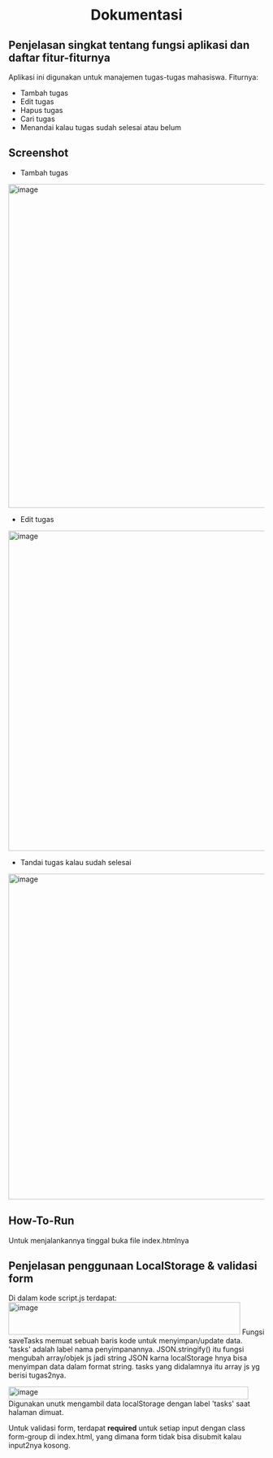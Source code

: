 <h1 align="center">Dokumentasi</h1>


## Penjelasan singkat tentang fungsi aplikasi dan daftar fitur-fiturnya
Aplikasi ini digunakan untuk manajemen tugas-tugas mahasiswa.
Fiturnya:
* Tambah tugas
* Edit tugas
* Hapus tugas
* Cari tugas
* Menandai kalau tugas sudah selesai atau belum

## Screenshot
* Tambah tugas
<img width="859" height="637" alt="image" src="https://github.com/user-attachments/assets/b72c3533-e235-4289-962d-b7d784074a47" />

* Edit tugas
<img width="852" height="630" alt="image" src="https://github.com/user-attachments/assets/15a67fe6-0cd7-4680-b407-f04965bc9627" />

* Tandai tugas kalau sudah selesai
<img width="857" height="641" alt="image" src="https://github.com/user-attachments/assets/6a6e08f7-bae1-4051-98b4-3844865ec1e3" />

## How-To-Run
Untuk menjalankannya tinggal buka file index.htmlnya

## Penjelasan penggunaan LocalStorage & validasi form
Di dalam kode script.js terdapat:
<img width="456" height="64" alt="image" src="https://github.com/user-attachments/assets/8ad514b5-591e-44d9-af08-ceabdf779316" />
Fungsi saveTasks memuat sebuah baris kode untuk menyimpan/update data. 'tasks' adalah label nama penyimpanannya. JSON.stringify() itu fungsi mengubah array/objek js jadi string JSON karna localStorage hnya bisa menyimpan data dalam format string. tasks yang didalamnya itu array js yg berisi tugas2nya.

<img width="472" height="25" alt="image" src="https://github.com/user-attachments/assets/39ff7e07-14b2-4a29-9e9a-be7d28f3bef4" />
Digunakan unutk mengambil data localStorage dengan label 'tasks' saat halaman dimuat.

Untuk validasi form, terdapat __required__ untuk setiap input dengan class form-group di index.html, yang dimana form tidak bisa disubmit kalau input2nya kosong.
